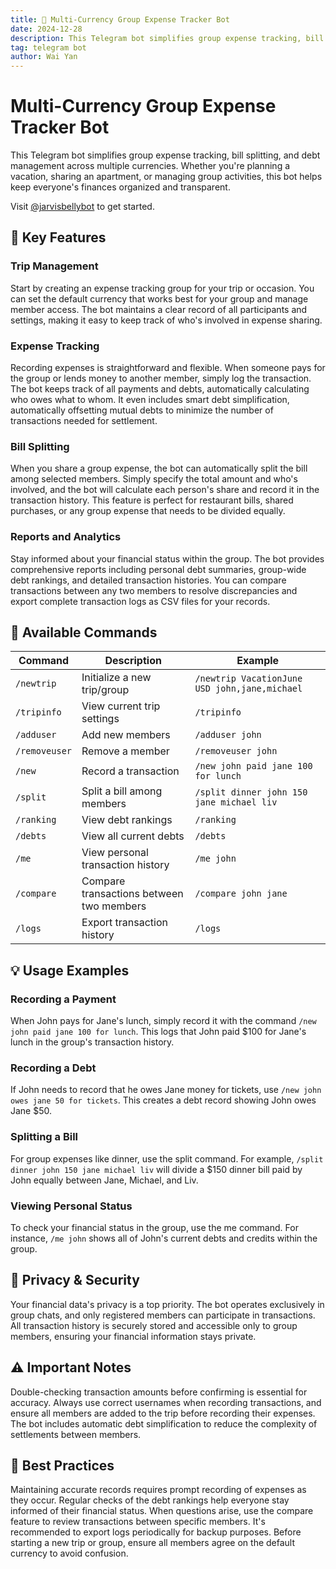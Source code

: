 ```yaml
---
title: 💸 Multi-Currency Group Expense Tracker Bot
date: 2024-12-28
description: This Telegram bot simplifies group expense tracking, bill splitting, and debt management across multiple currencies.
tag: telegram bot
author: Wai Yan
---
```


# Multi-Currency Group Expense Tracker Bot

This Telegram bot simplifies group expense tracking, bill splitting, and debt
management across multiple currencies. Whether you're planning a vacation,
sharing an apartment, or managing group activities, this bot helps keep
everyone's finances organized and transparent.

Visit [@jarvisbellybot](https://t.me/jarvisbellybot) to get started.

## 🌟 Key Features

### Trip Management

Start by creating an expense tracking group for your trip or occasion. You can
set the default currency that works best for your group and manage member
access. The bot maintains a clear record of all participants and settings,
making it easy to keep track of who's involved in expense sharing.

### Expense Tracking

Recording expenses is straightforward and flexible. When someone pays for the
group or lends money to another member, simply log the transaction. The bot
keeps track of all payments and debts, automatically calculating who owes what
to whom. It even includes smart debt simplification, automatically offsetting
mutual debts to minimize the number of transactions needed for settlement.

### Bill Splitting

When you share a group expense, the bot can automatically split the bill among
selected members. Simply specify the total amount and who's involved, and the
bot will calculate each person's share and record it in the transaction history.
This feature is perfect for restaurant bills, shared purchases, or any group
expense that needs to be divided equally.

### Reports and Analytics

Stay informed about your financial status within the group. The bot provides
comprehensive reports including personal debt summaries, group-wide debt
rankings, and detailed transaction histories. You can compare transactions
between any two members to resolve discrepancies and export complete transaction
logs as CSV files for your records.

## 📱 Available Commands

| Command       | Description                              | Example                                       |
| ------------- | ---------------------------------------- | --------------------------------------------- |
| `/newtrip`    | Initialize a new trip/group              | `/newtrip VacationJune USD john,jane,michael` |
| `/tripinfo`   | View current trip settings               | `/tripinfo`                                   |
| `/adduser`    | Add new members                          | `/adduser john`                               |
| `/removeuser` | Remove a member                          | `/removeuser john`                            |
| `/new`        | Record a transaction                     | `/new john paid jane 100 for lunch`           |
| `/split`      | Split a bill among members               | `/split dinner john 150 jane michael liv`     |
| `/ranking`    | View debt rankings                       | `/ranking`                                    |
| `/debts`      | View all current debts                   | `/debts`                                      |
| `/me`         | View personal transaction history        | `/me john`                                    |
| `/compare`    | Compare transactions between two members | `/compare john jane`                          |
| `/logs`       | Export transaction history               | `/logs`                                       |

## 💡 Usage Examples

### Recording a Payment

When John pays for Jane's lunch, simply record it with the command
`/new john paid jane 100 for lunch`. This logs that John paid $100 for Jane's
lunch in the group's transaction history.

### Recording a Debt

If John needs to record that he owes Jane money for tickets, use
`/new john owes jane 50 for tickets`. This creates a debt record showing John
owes Jane $50.

### Splitting a Bill

For group expenses like dinner, use the split command. For example,
`/split dinner john 150 jane michael liv` will divide a $150 dinner bill paid by
John equally between Jane, Michael, and Liv.

### Viewing Personal Status

To check your financial status in the group, use the me command. For instance,
`/me john` shows all of John's current debts and credits within the group.

## 🔐 Privacy & Security

Your financial data's privacy is a top priority. The bot operates exclusively in
group chats, and only registered members can participate in transactions. All
transaction history is securely stored and accessible only to group members,
ensuring your financial information stays private.

## ⚠️ Important Notes

Double-checking transaction amounts before confirming is essential for accuracy.
Always use correct usernames when recording transactions, and ensure all members
are added to the trip before recording their expenses. The bot includes
automatic debt simplification to reduce the complexity of settlements between
members.

## 🤝 Best Practices

Maintaining accurate records requires prompt recording of expenses as they
occur. Regular checks of the debt rankings help everyone stay informed of their
financial status. When questions arise, use the compare feature to review
transactions between specific members. It's recommended to export logs
periodically for backup purposes. Before starting a new trip or group, ensure
all members agree on the default currency to avoid confusion.

